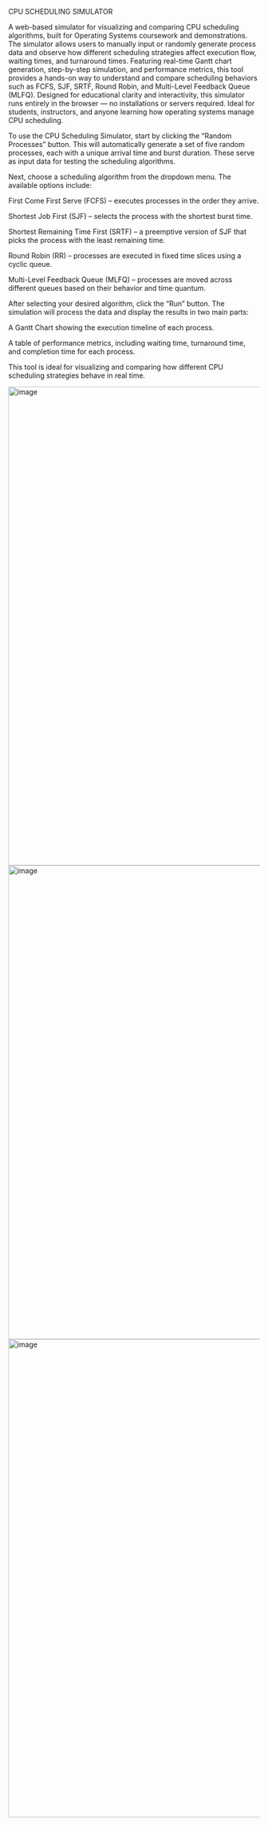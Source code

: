 CPU SCHEDULING SIMULATOR

A web-based simulator for visualizing and comparing CPU scheduling algorithms, built for Operating Systems coursework and demonstrations. The simulator allows users to manually input or randomly generate process data and observe how different scheduling strategies affect execution flow, waiting times, and turnaround times.
Featuring real-time Gantt chart generation, step-by-step simulation, and performance metrics, this tool provides a hands-on way to understand and compare scheduling behaviors such as FCFS, SJF, SRTF, Round Robin, and Multi-Level Feedback Queue (MLFQ).
Designed for educational clarity and interactivity, this simulator runs entirely in the browser — no installations or servers required. Ideal for students, instructors, and anyone learning how operating systems manage CPU scheduling.

To use the CPU Scheduling Simulator, start by clicking the “Random Processes” button. This will automatically generate a set of five random processes, each with a unique arrival time and burst duration. These serve as input data for testing the scheduling algorithms.

Next, choose a scheduling algorithm from the dropdown menu. The available options include:

First Come First Serve (FCFS) – executes processes in the order they arrive.

Shortest Job First (SJF) – selects the process with the shortest burst time.

Shortest Remaining Time First (SRTF) – a preemptive version of SJF that picks the process with the least remaining time.

Round Robin (RR) – processes are executed in fixed time slices using a cyclic queue.

Multi-Level Feedback Queue (MLFQ) – processes are moved across different queues based on their behavior and time quantum.

After selecting your desired algorithm, click the “Run” button. The simulation will process the data and display the results in two main parts:

A Gantt Chart showing the execution timeline of each process.

A table of performance metrics, including waiting time, turnaround time, and completion time for each process.

This tool is ideal for visualizing and comparing how different CPU scheduling strategies behave in real time.

<img width="1908" height="959" alt="image" src="https://github.com/user-attachments/assets/bd06db05-6c07-4ff6-9b51-b8592d1d9af6" />

<img width="1893" height="949" alt="image" src="https://github.com/user-attachments/assets/b9a6a5b9-07f3-4c2f-9746-94cf43625150" />

<img width="1910" height="958" alt="image" src="https://github.com/user-attachments/assets/cbb5fff8-aa9d-42f2-8853-b62d2638e8e6" />



